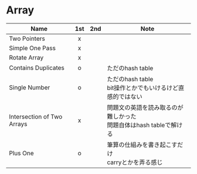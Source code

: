 # Array
|Name|1st|2nd|Note|
|----|:-:|:-:|----|
|Two Pointers|x|||
|Simple One Pass|x|||
|Rotate Array|x|||
|Contains Duplicates|o||ただのhash table|
|Single Number|o||ただのhash table<br />bit操作とかでもいけるけど直感的ではない|
|Intersection of Two Arrays|x||問題文の英語を読み取るのが難しかった<br />問題自体はhash tableで解ける|
|Plus One|o||筆算の仕組みを書き起こすだけ<br />carryとかを弄る感じ|

